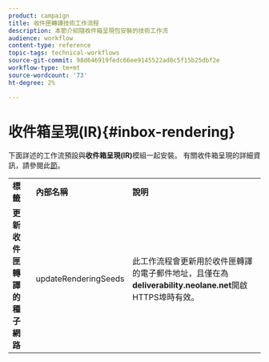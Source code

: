 ```yaml
---
product: campaign
title: 收件匣轉譯技術工作流程
description: 本節介紹隨收件箱呈現包安裝的技術工作流
audience: workflow
content-type: reference
topic-tags: technical-workflows
source-git-commit: 98d646919fedc66ee9145522ad0c5f15b25dbf2e
workflow-type: tm+mt
source-wordcount: '73'
ht-degree: 2%

---
```



# 收件箱呈現(IR){#inbox-rendering}

下面詳述的工作流預設與&#x200B;**收件箱呈現(IR)**&#x200B;模組一起安裝。 有關收件箱呈現的詳細資訊，請參閱此[節](../../delivery/using/inbox-rendering.md)。

<table> 
 <tbody> 
  <tr> 
   <td> <strong>標籤</strong><br /> </td> 
   <td> <strong>內部名稱</strong><br /> </td> 
   <td> <strong>說明</strong><br /> </td> 
  </tr> 
  <tr> 
   <td> <strong>更新收件匣轉譯的種子網路</strong><br /> </td> 
   <td> <span class="uicontrol">updateRenderingSeeds</span> <br /> </td> 
   <td> 此工作流程會更新用於收件匣轉譯的電子郵件地址，且僅在為<strong>deliverability.neolane.net</strong>開啟HTTPS埠時有效。<br /> </td> 
  </tr> 
 </tbody> 
</table>


